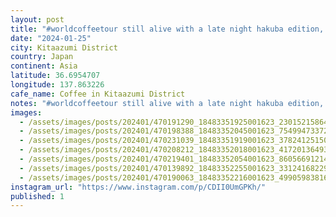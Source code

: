 ```yaml
---
layout: post
title: "#worldcoffeetour still alive with a late night hakuba edition, amazing little coffee roaster."
date: "2024-01-25"
city: Kitaazumi District
country: Japan
continent: Asia
latitude: 36.6954707
longitude: 137.863226
cafe_name: Coffee in Kitaazumi District
notes: "#worldcoffeetour still alive with a late night hakuba edition, amazing little coffee roaster."
images:
  - /assets/images/posts/202401/470191290_18483351925001623_2301521586487020256_n_17971940165661008.jpg
  - /assets/images/posts/202401/470198388_18483352045001623_7549947337236423501_n_18321279286143556.jpg
  - /assets/images/posts/202401/470231039_18483351919001623_3782412515090150541_n_18023531611811066.jpg
  - /assets/images/posts/202401/470208212_18483352018001623_417201364937535879_n_17876170080020295.jpg
  - /assets/images/posts/202401/470219401_18483352054001623_8605669121490155097_n_18012893786156903.jpg
  - /assets/images/posts/202401/470139892_18483352255001623_3312416822981064764_n_18224025274252542.jpg
  - /assets/images/posts/202401/470190063_18483352216001623_4990598381636341358_n_18114148801358356.jpg
instagram_url: "https://www.instagram.com/p/CDII0UmGPKh/"
published: 1
---
```

